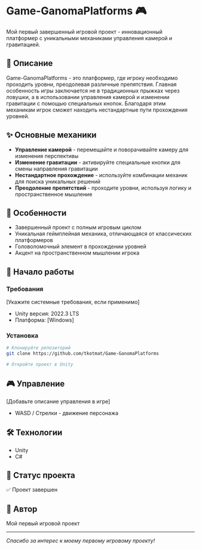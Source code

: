 # Game-GanomaPlatforms 🎮

Мой первый завершенный игровой проект - инновационный платформер с уникальными механиками управления камерой и гравитацией.

## 📖 Описание

Game-GanomaPlatforms - это платформер, где игроку необходимо проходить уровни, преодолевая различные препятствия. Главная особенность игры заключается не в традиционных прыжках через ловушки, а в использовании управления камерой и изменении гравитации с помощью специальных кнопок. Благодаря этим механикам игрок сможет находить нестандартные пути прохождения уровней.

## ✨ Основные механики

- **Управление камерой** - перемещайте и поворачивайте камеру для изменения перспективы
- **Изменение гравитации** - активируйте специальные кнопки для смены направления гравитации
- **Нестандартное прохождение** - используйте комбинации механик для поиска уникальных решений
- **Преодоление препятствий** - проходите уровни, используя логику и пространственное мышление

## 🎯 Особенности

- Завершенный проект с полным игровым циклом
- Уникальная геймплейная механика, отличающаяся от классических платформеров
- Головоломочный элемент в прохождении уровней
- Акцент на пространственном мышлении игрока

## 🚀 Начало работы

### Требования

[Укажите системные требования, если применимо]
- Unity версия: 2022.3 LTS
- Платформа: [Windows]

### Установка

```bash
# Клонируйте репозиторий
git clone https://github.com/tkotmat/Game-GanomaPlatforms

# Откройте проект в Unity
```

## 🎮 Управление

[Добавьте описание управления в игре]
- WASD / Стрелки - движение персонажа

## 🛠️ Технологии

- Unity
- C#

## 📝 Статус проекта

✅ Проект завершен

## 👤 Автор

Мой первый игровой проект

---

*Спасибо за интерес к моему первому игровому проекту!*

